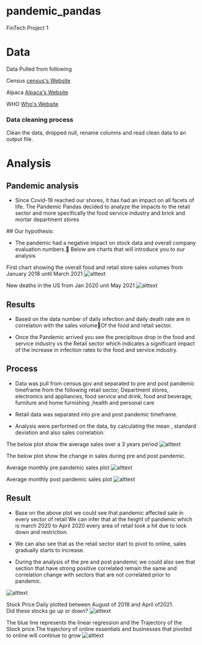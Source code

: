# pandemic_pandas
FinTech Project 1

# Data

Data Pulled from following

Census [census's Website](https://www.census.gov/econ/currentdata/dbsearch?program=MARTS&startYear=2018&endYear=2021&categories%5B%5D=4451&dataType=SM&geoLevel=US&adjusted=1&notAdjusted=1&submit=GET+DATA&releaseScheduleId=)

Alpaca [Alpaca's Website](https://alpaca.markets/)

WHO [Who's Website](https://www.who.int/)




### Data cleaning process
Clean the data, dropped null, rename columns and read clean data to an output file.

# Analysis

## Pandemic analysis
* Since Covid-19 reached our shores, it has had an impact on all facets of life. The Pandemic Pandas decided to analyze the impacts to the retail sector and more specifically the food service industry and brick and mortar department stores

## Our hypothesis:
* The pandemic had a negative impact on stock data and overall company evaluation numbers. Below are charts that will introduce you to our analysis

First chart showing the overall food and retail store sales volumes from January 2018 until March 2021
![alttext](image/Foodetail.png)

New deaths in the US from Jan 2020 unit May 2021
![alttext](image/Newcases.png)


## Results

* Based on the data number of daily infection and daily death rate are in correlation with the sales volumeOf the food and retail sector. 

* Once the Pandemic arrived you see the precipitous drop in the food and service industry vs the Retail sector which indicates a significant impact of the increase in infection rates to the food and service industry.

## Process

* Data was pull from census.gov and separated to pre and post pandemic timeframe from the following retail sector, 
Department stores, electronics and appliances, food service and drink, food and beverage, furniture and home furnishing ,health and personal care  

* Retail data was separated into pre and post pandemic timeframe.

* Analysis were performed on the data, by calculating the mean , standard deviation and also sales correlation.

The below plot show the average sales over a 3 years period
![alttext](image/Avgsales.png)

The below plot show the change in sales during pre and post pandemic.

Average monthly pre pandemic sales plot
![alttext](image/Prepandemic.png)

Average monthly post pandemic sales plot
![alttext](image/Postpandemic.png)

## Result
* Base on the above plot we could see that pandemic affected sale in every sector of retail
We can infer that at the height of pandemic which is march 2020 to April 2020 every area of retail took a hit due to lock down and restriction.
* We can also see that as the retail sector start to pivot to online, sales gradually starts to increase. 

* During the analysis of the pre and post pandemic we could also see that section that have strong positive correlated remain the same and correlation change with sectors that are not correlated prior to pandemic.

![alttext](image/Deptmtstore.png)

Stock Price Daily plotted between August of 2018 and April of2021. Did these stocks go up or down?
![alttext](image/stockpostpandemic.png)

The blue line represents the linear regression and the Trajectory of the Stock price.The trajectory of online essentials and businesses that pivoted to online will continue to grow
![alttext](image/Amazonprice.png)


